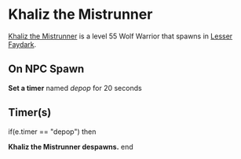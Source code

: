# Khaliz the Mistrunner



[Khaliz the Mistrunner](/npc/57006) is a level 55 Wolf Warrior that spawns in [Lesser Faydark](/zone/57).



## On NPC Spawn

**Set a timer** named *depop* for 20 seconds


## Timer(s)

if(e.timer == "depop") then


**Khaliz the Mistrunner despawns.**
end
